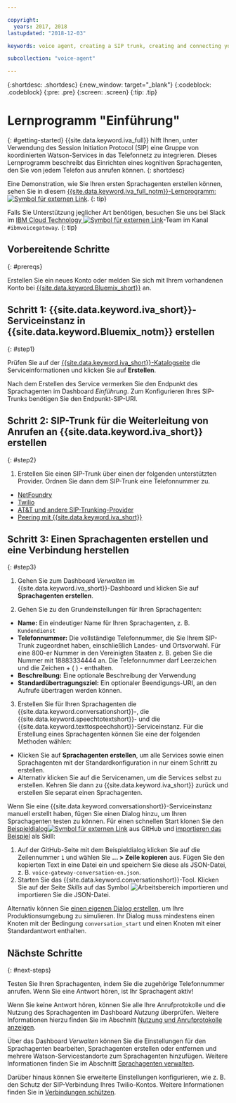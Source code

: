 ```yaml
---

copyright:
  years: 2017, 2018
lastupdated: "2018-12-03"

keywords: voice agent, creating a SIP trunk, creating and connecting your voice agent,

subcollection: "voice-agent"

---
```


{:shortdesc: .shortdesc}
{:new_window: target="_blank"}
{:codeblock: .codeblock}
{:pre: .pre}
{:screen: .screen}
{:tip: .tip}

# Lernprogramm "Einführung"
{: #getting-started}
{{site.data.keyword.iva_full}} hilft Ihnen, unter Verwendung des Session Initiation Protocol (SIP) eine Gruppe von koordinierten Watson-Services in das Telefonnetz zu integrieren. Dieses Lernprogramm beschreibt das Einrichten eines kognitiven Sprachagenten, den Sie von jedem Telefon aus anrufen können.
{: shortdesc}

Eine Demonstration, wie Sie Ihren ersten Sprachagenten erstellen können, sehen Sie in diesem [{{site.data.keyword.iva_full_notm}}-Lernprogramm: ![Symbol für externen Link](../../icons/launch-glyph.svg "Symbol für externen Link")](https://developer.ibm.com/tv/building-voice-enabled-cognitive-applications-with-watson/).
{: tip}

Falls Sie Unterstützung jeglicher Art benötigen, besuchen Sie uns bei Slack im [IBM Cloud Technology ![Symbol für externen Link](../../icons/launch-glyph.svg "Symbol für externen Link")](https://slack-invite-ibm-cloud-tech.mybluemix.net/)-Team im Kanal `#ibmvoicegateway`.
{: tip}

## Vorbereitende Schritte
{: #prereqs}

Erstellen Sie ein neues Konto oder melden Sie sich mit Ihrem vorhandenen Konto bei [{{site.data.keyword.Bluemix_short}}](https://cloud.ibm.com/) an.

## Schritt 1: {{site.data.keyword.iva_short}}-Serviceinstanz in {{site.data.keyword.Bluemix_notm}} erstellen
{: #step1}

Prüfen Sie auf der [{{site.data.keyword.iva_short}}-Katalogseite](https://cloud.ibm.com/catalog/services/voice-agent-with-watson) die Serviceinformationen und klicken Sie auf **Erstellen**.

Nach dem Erstellen des Service vermerken Sie den Endpunkt des Sprachagenten im Dashboard _Einführung_. Zum Konfigurieren Ihres SIP-Trunks benötigen Sie den Endpunkt-SIP-URI.

## Schritt 2: SIP-Trunk für die Weiterleitung von Anrufen an {{site.data.keyword.iva_short}} erstellen
{: #step2}

1. Erstellen Sie einen SIP-Trunk über einen der folgenden unterstützten Provider. Ordnen Sie dann dem SIP-Trunk eine Telefonnummer zu.

  * [NetFoundry](/docs/services/voice-agent?topic=voice-agent-connect#NetFoundry-setup)
  * [Twilio](/docs/services/voice-agent?topic=voice-agent-connect#twilio-setup)
  * [AT&T und andere SIP-Trunking-Provider](/docs/services/voice-agent?topic=voice-agent-connect#att-other)
  * [Peering mit {{site.data.keyword.iva_short}}](/docs/services/voice-agent?topic=voice-agent-connect#peering)

## Schritt 3: Einen Sprachagenten erstellen und eine Verbindung herstellen
{: #step3}

1. Gehen Sie zum Dashboard _Verwalten_ im {{site.data.keyword.iva_short}}-Dashboard und klicken Sie auf **Sprachagenten erstellen**.

2. Gehen Sie zu den Grundeinstellungen für Ihren Sprachagenten:
  * **Name:** Ein eindeutiger Name für Ihren Sprachagenten, z. B. `Kundendienst`
  * **Telefonnummer:** Die vollständige Telefonnummer, die Sie Ihrem SIP-Trunk zugeordnet haben, einschließlich Landes- und Ortsvorwahl. Für eine 800-er Nummer in den Vereinigten Staaten z. B. geben Sie die Nummer mit 18883334444 an. Die Telefonnummer darf Leerzeichen und die Zeichen + ( ) - enthalten.
  * **Beschreibung:** Eine optionale Beschreibung der Verwendung
  * **Standardübertragungsziel:** Ein optionaler Beendigungs-URI, an den Aufrufe übertragen werden können.

3. Erstellen Sie für Ihren Sprachagenten die {{site.data.keyword.conversationshort}}-, die {{site.data.keyword.speechtotextshort}}- und die {{site.data.keyword.texttospeechshort}}-Serviceinstanz. Für die Erstellung eines Sprachagenten können Sie eine der folgenden Methoden wählen:
  * Klicken Sie auf **Sprachagenten erstellen**, um alle Services sowie einen Sprachagenten mit der Standardkonfiguration in nur einem Schritt zu erstellen.
  * Alternativ klicken Sie auf die Servicenamen, um die Services selbst zu erstellen. Kehren Sie dann zu {{site.data.keyword.iva_short}} zurück und erstellen Sie separat einen Sprachagenten.

   Wenn Sie eine {{site.data.keyword.conversationshort}}-Serviceinstanz manuell erstellt haben, fügen Sie einen Dialog hinzu, um Ihren Sprachagenten testen zu können.  Für einen schnellen Start klonen Sie den [Beispieldialog![Symbol für externen Link](../../icons/launch-glyph.svg "Symbol für externen Link")](https://github.com/WASdev/sample.voice.gateway/blob/master/conversation/voice-gateway-conversation-en.json) aus GitHub und [importieren das Beispiel](/docs/conversation?topic=services/conversation-configuring-a-watson-assistant-workspace#creating-workspaces) als Skill:

   1. Auf der GitHub-Seite mit dem Beispieldialog klicken Sie auf die Zeilennummer `1` und wählen Sie **... > Zeile kopieren** aus. Fügen Sie den kopierten Text in eine Datei ein und speichern Sie diese als JSON-Datei, z. B. `voice-gateway-conversation-en.json`.
   2. Starten Sie das {{site.data.keyword.conversationshort}}-Tool. Klicken Sie auf der Seite _Skills_ auf das Symbol ![Arbeitsbereich importieren](../conversation/images/workspace_import.png) und importieren Sie die JSON-Datei.

  Alternativ können Sie [einen eigenen Dialog erstellen](/docs/services/assistant?topic=assistant-getting-started#getting-started-build-dialog), um Ihre Produktionsumgebung zu simulieren. Ihr Dialog muss mindestens einen Knoten mit der Bedingung `conversation_start` und einen Knoten mit einer Standardantwort enthalten.


## Nächste Schritte
{: #next-steps}

Testen Sie Ihren Sprachagenten, indem Sie die zugehörige Telefonnummer anrufen. Wenn Sie eine Antwort hören, ist Ihr Sprachagent aktiv!

Wenn Sie keine Antwort hören, können Sie alle Ihre Anrufprotokolle und die Nutzung des Sprachagenten im Dashboard _Nutzung_ überprüfen. Weitere Informationen hierzu finden Sie im Abschnitt [Nutzung und Anrufprotokolle anzeigen](/docs/services/voice-agent?topic=voice-agent-logging).

Über das Dashboard _Verwalten_ können Sie die Einstellungen für den Sprachagenten bearbeiten, Sprachagenten erstellen oder entfernen und mehrere Watson-Servicestandorte zum Sprachagenten hinzufügen. Weitere Informationen finden Sie im Abschnitt [Sprachagenten verwalten](/docs/services/voice-agent?topic=voice-agent-managing).

Darüber hinaus können Sie erweiterte Einstellungen konfigurieren, wie z. B. den Schutz der SIP-Verbindung Ihres Twilio-Kontos. Weitere Informationen finden Sie in [Verbindungen schützen](/docs/services/voice-agent?topic=voice-agent-securing).
